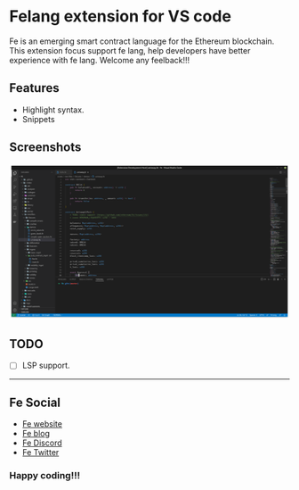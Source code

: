 # Felang extension for VS code

Fe is an emerging smart contract language for the Ethereum blockchain. This extension focus support fe lang, help developers have better experience with fe lang.
Welcome any feelback!!!

## Features

- Highlight syntax.
- Snippets 

## Screenshots
![Highligh syntax](./screenshots/highlight-syntax.png)

## TODO

- [ ] LSP support.

-----------------------------------------------------------------------------------------------------------

## Fe Social

* [Fe website](https://fe-lang.org/)
* [Fe blog](https://blog.fe-lang.org/)
* [Fe Discord](https://discord.gg/ywpkAXFjZH)
* [Fe Twitter](https://twitter.com/official_fe)

### Happy coding!!!